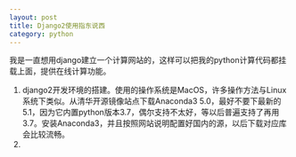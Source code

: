 ```yaml
---
layout: post
title: Django2使用指东说西
category: python
---
```

我是一直想用django建立一个计算网站的，这样可以把我的python计算代码都挂载上面，提供在线计算功能。

1. django2开发环境的搭建。使用的操作系统是MacOS，许多操作方法与Linux系统下类似。从清华开源镜像站点下载Anaconda3 5.0，最好不要下最新的5.1，因为它内置python版本3.7，偶尔支持不太好，等以后普遍支持了再用3.7。安装Anaconda3，并且按照网站说明配置好国内的源，以后下载对应库会比较流畅。
2. 